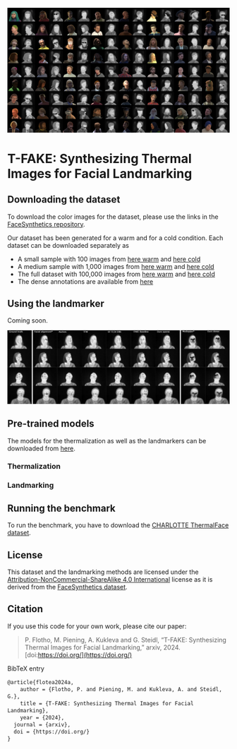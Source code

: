 ![Image](img/fake-thermal.jpg)

# T-FAKE: Synthesizing Thermal Images for Facial Landmarking


## Downloading the dataset

To download the color images for the dataset, please use the links in the [FaceSynthetics repository](https://github.com/microsoft/FaceSynthetics).

Our dataset has been generated for a warm and for a cold condition. Each dataset can be downloaded separately as

- A small sample with 100 images from [here warm](https://drive.google.com/file/d/1-Y40_wqVV5WM1swEpjFTJiB8sGdZtQwR/view?usp=sharing) and [here cold](https://drive.google.com/file/d/1-_-RHg7ZDzFFtoyeXJsyrdtgkcnJ3FMR/view?usp=sharing)
- A medium sample with 1,000 images from [here warm](https://drive.google.com/file/d/1-NcsaNa6dbfmQ0l6UjmwZSJWDsUFM4vW/view?usp=sharing) and [here cold](https://drive.google.com/file/d/1-PqPR86GDj5LB_6PZKlek6o6FNbkf7Fo/view?usp=sharing)
- The full dataset with 100,000 images from [here warm](https://drive.google.com/file/d/1-3-OC-VYL14uyLA4Vi9DpwDlkauuNh7K/view?usp=sharing) and [here cold](https://drive.google.com/file/d/1wh25Yi9sT-0j6qXz0JlHUtIIbLAYUnrZ/view?usp=sharing)
- The dense annotations are available from [here](https://drive.google.com/file/d/1-lMYaok0xbfQyBTxj6dcuxT1iryU7TOs/view?usp=sharing)

## Using the landmarker

Coming soon.

![landmarks](img/landmarks.jpg)

## Pre-trained models

The models for the thermalization as well as the landmarkers can be downloaded from [here](https://drive.google.com/drive/folders/1-ppKS4xuBY-EbmGCkvKTLYMXHA3lK8R8?usp=sharing).

### Thermalization


### Landmarking

## Running the benchmark

To run the benchmark, you have to download the [CHARLOTTE ThermalFace dataset](https://github.com/TeCSAR-UNCC/UNCC-ThermalFace). 


## License

This dataset and the landmarking methods are licensed under the [Attribution-NonCommercial-ShareAlike 4.0 International](LICENSE.txt) license as it is derived from the [FaceSynthetics dataset](https://github.com/microsoft/FaceSynthetics).

## Citation

If you use this code for your own work, please cite our paper:
  
> P. Flotho, M. Piening, A. Kukleva and G. Steidl, “T-FAKE: Synthesizing Thermal Images for Facial Landmarking,” arxiv, 2024. [doi:https://doi.org/](https://doi.org/)

BibTeX entry
```
@article{flotea2024a,
    author = {Flotho, P. and Piening, M. and Kukleva, A. and Steidl, G.},
    title = {T-FAKE: Synthesizing Thermal Images for Facial Landmarking},
    year = {2024},
  journal = {arxiv},
  doi = {https://doi.org/}
}
```